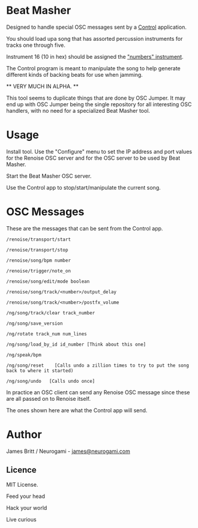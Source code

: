 # Beat Masher

Designed to handle special OSC messages sent by a [Control](http://charlie-roberts.com/Control/) application.

You should load upa song that has assorted percussion instruments for tracks one through five.

Instrument 16 (10 in hex) should be assigned the ["numbers" instrument](https://github.com/Neurogami/renoise-ng/tree/master/intruments).

The Control program is meant to manipulate the song to help generate different kinds of backing beats for use when jamming.

** VERY MUCH IN ALPHA. **

This tool seems to duplicate things that are done by OSC Jumper.  It may end up with OSC Jumper being the single repository for all interesting OSC handlers, with no need for a specialized Beat Masher tool.


# Usage

Install tool.  Use the "Configure" menu to set the IP address and port values for the Renoise OSC server and for the OSC server to be used by Beat Masher. 

Start the Beat Masher OSC server.  

Use the Control app to stop/start/manipulate the current song.


# OSC Messages

These are the messages that can be sent from the Control app.


    /renoise/transport/start

    /renoise/transport/stop

    /renoise/song/bpm number

    /renoise/trigger/note_on     

    /renoise/song/edit/mode boolean

    /renoise/song/track/<number>/output_delay

    /renoise/song/track/<number>/postfx_volume

    /ng/song/track/clear track_number

    /ng/song/save_version

    /ng/rotate track_num num_lines

    /ng/song/load_by_id id_number [Think about this one]

    /ng/speak/bpm

    /ng/song/reset    [Calls undo a zillion times to try to put the song back to where it started)

    /ng/song/undo   [Calls undo once]

In practice an OSC client can send any Renoise OSC message since these are all passed on to Renoise itself.

The ones shown here are what the Control app will send.



# Author

James Britt / Neurogami - james@neurogami.com

## Licence

MIT License.


Feed your head

Hack your world

Live curious



